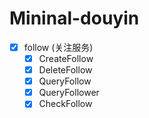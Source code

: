 # Mininal-douyin

- [x] follow (关注服务)
  - [x] CreateFollow
  - [x] DeleteFollow
  - [x] QueryFollow
  - [x] QueryFollower
  - [x] CheckFollow